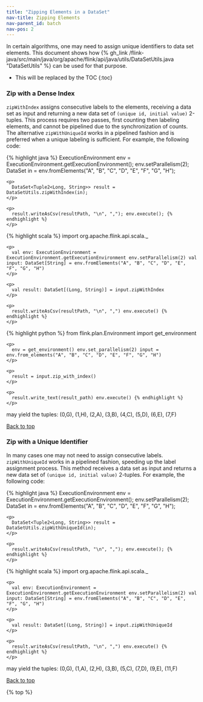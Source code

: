 ```yaml
---
title: "Zipping Elements in a DataSet"
nav-title: Zipping Elements
nav-parent_id: batch
nav-pos: 2
---
```

<!--
Licensed to the Apache Software Foundation (ASF) under one
or more contributor license agreements.  See the NOTICE file
distributed with this work for additional information
regarding copyright ownership.  The ASF licenses this file
to you under the Apache License, Version 2.0 (the
"License"); you may not use this file except in compliance
with the License.  You may obtain a copy of the License at

  http://www.apache.org/licenses/LICENSE-2.0

Unless required by applicable law or agreed to in writing,
software distributed under the License is distributed on an
"AS IS" BASIS, WITHOUT WARRANTIES OR CONDITIONS OF ANY
KIND, either express or implied.  See the License for the
specific language governing permissions and limitations
under the License.
-->

In certain algorithms, one may need to assign unique identifiers to data set elements. This document shows how {% gh_link /flink-java/src/main/java/org/apache/flink/api/java/utils/DataSetUtils.java "DataSetUtils" %} can be used for that purpose.

* This will be replaced by the TOC {:toc}

### Zip with a Dense Index

`zipWithIndex` assigns consecutive labels to the elements, receiving a data set as input and returning a new data set of `(unique id, initial value)` 2-tuples. This process requires two passes, first counting then labeling elements, and cannot be pipelined due to the synchronization of counts. The alternative `zipWithUniqueId` works in a pipelined fashion and is preferred when a unique labeling is sufficient. For example, the following code:

<div class="codetabs">
  <div data-lang="java">
    <p>
      {% highlight java %} ExecutionEnvironment env = ExecutionEnvironment.getExecutionEnvironment(); env.setParallelism(2); DataSet<string> in = env.fromElements("A", "B", "C", "D", "E", "F", "G", "H");
    </p>
    
    <p>
      DataSet<Tuple2<Long, String>> result = DataSetUtils.zipWithIndex(in);
    </p>
    
    <p>
      result.writeAsCsv(resultPath, "\n", ","); env.execute(); {% endhighlight %}
    </p>
  </div>
  
  <div data-lang="scala">
    <p>
      {% highlight scala %} import org.apache.flink.api.scala._
    </p>
    
    <p>
      val env: ExecutionEnvironment = ExecutionEnvironment.getExecutionEnvironment env.setParallelism(2) val input: DataSet[String] = env.fromElements("A", "B", "C", "D", "E", "F", "G", "H")
    </p>
    
    <p>
      val result: DataSet[(Long, String)] = input.zipWithIndex
    </p>
    
    <p>
      result.writeAsCsv(resultPath, "\n", ",") env.execute() {% endhighlight %}
    </p>
  </div>
  
  <div data-lang="python">
    <p>
      {% highlight python %} from flink.plan.Environment import get_environment
    </p>
    
    <p>
      env = get_environment() env.set_parallelism(2) input = env.from_elements("A", "B", "C", "D", "E", "F", "G", "H")
    </p>
    
    <p>
      result = input.zip_with_index()
    </p>
    
    <p>
      result.write_text(result_path) env.execute() {% endhighlight %}
    </p>
  </div>
</div>

may yield the tuples: (0,G), (1,H), (2,A), (3,B), (4,C), (5,D), (6,E), (7,F)

[Back to top](#top)

### Zip with a Unique Identifier

In many cases one may not need to assign consecutive labels. `zipWithUniqueId` works in a pipelined fashion, speeding up the label assignment process. This method receives a data set as input and returns a new data set of `(unique id, initial value)` 2-tuples. For example, the following code:

<div class="codetabs">
  <div data-lang="java">
    <p>
      {% highlight java %} ExecutionEnvironment env = ExecutionEnvironment.getExecutionEnvironment(); env.setParallelism(2); DataSet<string> in = env.fromElements("A", "B", "C", "D", "E", "F", "G", "H");
    </p>
    
    <p>
      DataSet<Tuple2<Long, String>> result = DataSetUtils.zipWithUniqueId(in);
    </p>
    
    <p>
      result.writeAsCsv(resultPath, "\n", ","); env.execute(); {% endhighlight %}
    </p>
  </div>
  
  <div data-lang="scala">
    <p>
      {% highlight scala %} import org.apache.flink.api.scala._
    </p>
    
    <p>
      val env: ExecutionEnvironment = ExecutionEnvironment.getExecutionEnvironment env.setParallelism(2) val input: DataSet[String] = env.fromElements("A", "B", "C", "D", "E", "F", "G", "H")
    </p>
    
    <p>
      val result: DataSet[(Long, String)] = input.zipWithUniqueId
    </p>
    
    <p>
      result.writeAsCsv(resultPath, "\n", ",") env.execute() {% endhighlight %}
    </p>
  </div>
</div>

may yield the tuples: (0,G), (1,A), (2,H), (3,B), (5,C), (7,D), (9,E), (11,F)

[Back to top](#top)

{% top %}